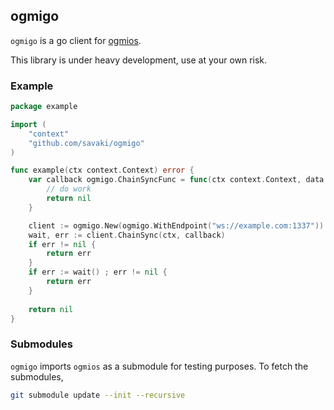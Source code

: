 ogmigo
-------------------------

`ogmigo` is a go client for [ogmios](https://ogmios.dev).  

This library is under heavy development, use at your own risk.

### Example

```go
package example

import (
	"context"
	"github.com/savaki/ogmigo"
)

func example(ctx context.Context) error {
	var callback ogmigo.ChainSyncFunc = func(ctx context.Context, data []byte) error {
		// do work
		return nil
	}

	client := ogmigo.New(ogmigo.WithEndpoint("ws://example.com:1337"))
	wait, err := client.ChainSync(ctx, callback)
	if err != nil {
		return err
    }
	if err := wait() ; err != nil {
		return err
    }
	
	return nil
}
```

### Submodules

`ogmigo` imports `ogmios` as a submodule for testing purposes.  To fetch the submodules,

```bash
git submodule update --init --recursive
```
